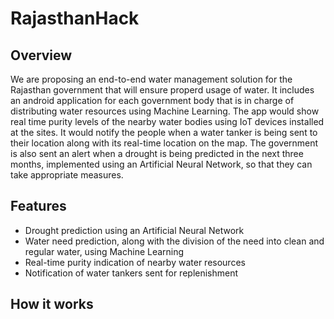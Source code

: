 # RajasthanHack


## Overview
We are proposing an end-to-end water management solution for the Rajasthan government that will ensure properd usage of water.
It includes an android application for each government body that is in charge of distributing water resources using Machine Learning.
The app would show real time purity levels of the nearby water bodies using IoT devices installed at the sites.
It would notify the people when a water tanker is being sent to their location along with its real-time location on the map.
The government is also sent an alert when a drought is being predicted in the next three months, implemented using an Artificial Neural Network, so that they can take appropriate measures.


## Features
- Drought prediction using an Artificial Neural Network
- Water need prediction, along with the division of the need into clean and regular water, using Machine Learning
- Real-time purity indication of nearby water resources
- Notification of water tankers sent for replenishment 


## How it works
